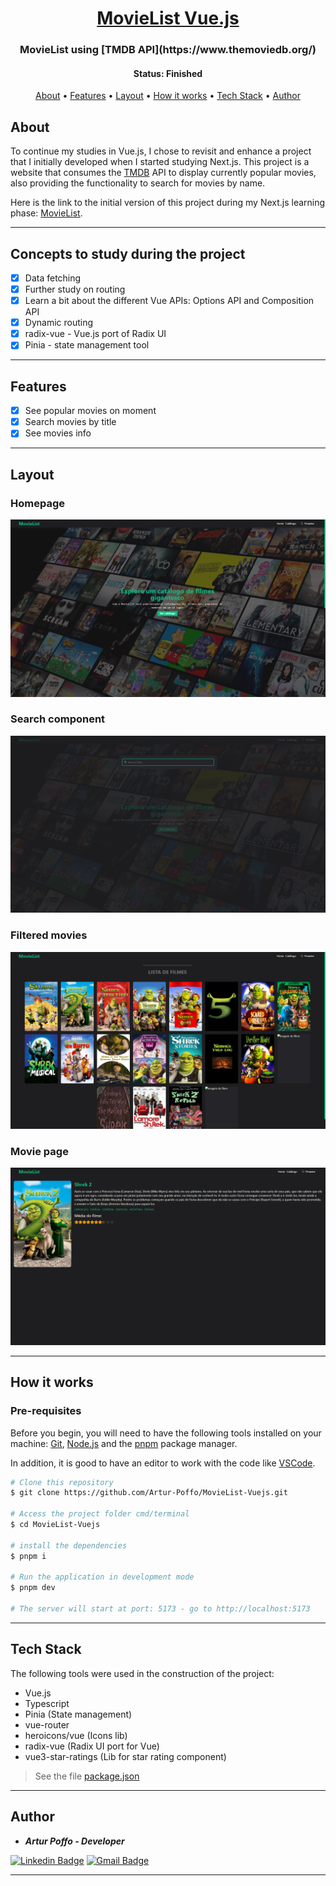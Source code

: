 <h1 align="center">
  <a href="#">MovieList Vue.js</a>
</h1>

<h3 align="center">
  MovieList using [TMDB API](https://www.themoviedb.org/)
</h3>

<h4 align="center"> 
	 Status: Finished
</h4>

<p align="center">
 <a href="#about">About</a> •
 <a href="#features">Features</a> •
 <a href="#layout">Layout</a> • 
 <a href="#how-it-works">How it works</a> • 
 <a href="#tech-stack">Tech Stack</a> •  
 <a href="#author">Author</a>
</p>

## About

To continue my studies in Vue.js, I chose to revisit and enhance a project that I initially developed when I started studying Next.js. This project is a website that consumes the [TMDB](https://www.themoviedb.org/) API to display currently popular movies, also providing the functionality to search for movies by name.

Here is the link to the initial version of this project during my Next.js learning phase: [MovieList](https://github.com/Artur-Poffo/MovieList).

---

## Concepts to study during the project

- [x] Data fetching
- [x] Further study on routing
- [x] Learn a bit about the different Vue APIs: Options API and Composition API
- [x] Dynamic routing
- [x] radix-vue - Vue.js port of Radix UI
- [x] Pinia - state management tool

---

## Features

- [x] See popular movies on moment
- [x] Search movies by title
- [x] See movies info

---

## Layout

### Homepage
<img src="https://github.com/Artur-Poffo/MovieList-Vuejs/blob/main/public/README/Home.png?raw=true" alt="Print of Homepage" />

### Search component
<img src="https://github.com/Artur-Poffo/MovieList-Vuejs/blob/main/public/README/Search.png?raw=true" alt="Print of search component" />

### Filtered movies
<img src="https://github.com/Artur-Poffo/MovieList-Vuejs/blob/main/public/README/FilteredMovies.png?raw=true" alt="Print of filtered movies page" />

### Movie page
<img src="https://github.com/Artur-Poffo/MovieList-Vuejs/blob/main/public/README/Movie.png?raw=true" alt="Movie page" />

---

## How it works

### Pre-requisites

Before you begin, you will need to have the following tools installed on your machine:
[Git](https://git-scm.com), [Node.js](https://nodejs.org/en/) and the [pnpm](https://pnpm.io) package manager.

In addition, it is good to have an editor to work with the code like [VSCode](https://code.visualstudio.com/).

```bash
# Clone this repository
$ git clone https://github.com/Artur-Poffo/MovieList-Vuejs.git

# Access the project folder cmd/terminal
$ cd MovieList-Vuejs

# install the dependencies
$ pnpm i

# Run the application in development mode
$ pnpm dev

# The server will start at port: 5173 - go to http://localhost:5173
```

---

## Tech Stack

The following tools were used in the construction of the project:

- Vue.js
- Typescript
- Pinia (State management)
- vue-router
- heroicons/vue (Icons lib)
- radix-vue (Radix UI port for Vue)
- vue3-star-ratings (Lib for star rating component)

> See the file  [package.json](https://github.com/Artur-Poffo/MovieList-Vuejs/blob/main/package.json)

---

## Author

- _**Artur Poffo - Developer**_

[![Linkedin Badge](https://img.shields.io/badge/-Artur-blue?style=flat-square&logo=Linkedin&logoColor=white&link=https://www.linkedin.com/in/arturpoffo/)](https://www.linkedin.com/in/arturpoffo/)
[![Gmail Badge](https://img.shields.io/badge/-arturpoffop@gmail.com-c14438?style=flat-square&logo=Gmail&logoColor=white&link=mailto:tgmarinho@gmail.com)](mailto:arturpoffop@gmail.com)

---